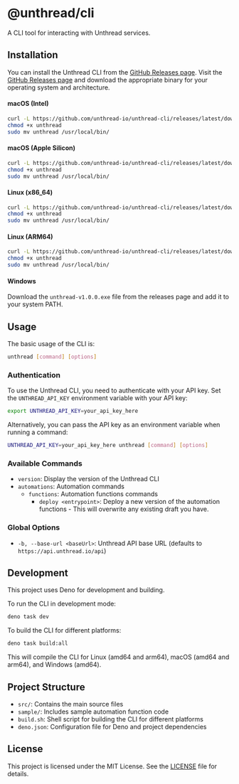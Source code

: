 # @unthread/cli

A CLI tool for interacting with Unthread services.

## Installation

You can install the Unthread CLI from the [GitHub Releases page](https://github.com/unthread-io/unthread-cli/releases). Visit the [GitHub Releases page](https://github.com/unthread-io/unthread-cli/releases) and download the appropriate binary for your operating system and architecture.

#### macOS (Intel)
```bash
curl -L https://github.com/unthread-io/unthread-cli/releases/latest/download/unthread-v1.0.0.darwin.amd64 -o unthread
chmod +x unthread
sudo mv unthread /usr/local/bin/
```

#### macOS (Apple Silicon)
```bash
curl -L https://github.com/unthread-io/unthread-cli/releases/latest/download/unthread-v1.0.0.darwin.arm64 -o unthread
chmod +x unthread
sudo mv unthread /usr/local/bin/
```

#### Linux (x86_64)
```bash
curl -L https://github.com/unthread-io/unthread-cli/releases/latest/download/unthread-v1.0.0.linux.amd64 -o unthread
chmod +x unthread
sudo mv unthread /usr/local/bin/
```

#### Linux (ARM64)
```bash
curl -L https://github.com/unthread-io/unthread-cli/releases/latest/download/unthread-v1.0.0.linux.arm64 -o unthread
chmod +x unthread
sudo mv unthread /usr/local/bin/
```

#### Windows
Download the `unthread-v1.0.0.exe` file from the releases page and add it to your system PATH.

## Usage

The basic usage of the CLI is:

```bash
unthread [command] [options]
```

### Authentication

To use the Unthread CLI, you need to authenticate with your API key. Set the `UNTHREAD_API_KEY` environment variable with your API key:

```bash
export UNTHREAD_API_KEY=your_api_key_here
```

Alternatively, you can pass the API key as an environment variable when running a command:

```bash
UNTHREAD_API_KEY=your_api_key_here unthread [command] [options]
```

### Available Commands

- `version`: Display the version of the Unthread CLI
- `automations`: Automation commands
  - `functions`: Automation functions commands
    - `deploy <entrypoint>`: Deploy a new version of the automation functions - This will overwrite any existing draft you have.

### Global Options

- `-b, --base-url <baseUrl>`: Unthread API base URL (defaults to `https://api.unthread.io/api`)

## Development

This project uses Deno for development and building.

To run the CLI in development mode:

```bash
deno task dev
```

To build the CLI for different platforms:

```bash
deno task build:all
```

This will compile the CLI for Linux (amd64 and arm64), macOS (amd64 and arm64), and Windows (amd64).

## Project Structure

- `src/`: Contains the main source files
- `sample/`: Includes sample automation function code
- `build.sh`: Shell script for building the CLI for different platforms
- `deno.json`: Configuration file for Deno and project dependencies

## License

This project is licensed under the MIT License. See the [LICENSE](LICENSE) file for details.
